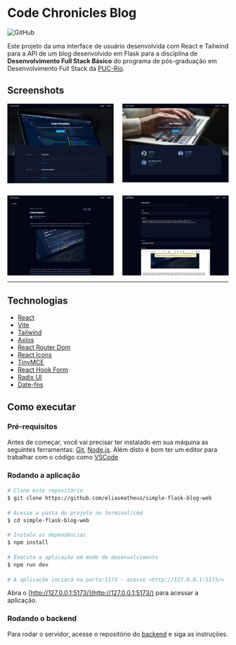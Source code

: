 # Code Chronicles Blog

![GitHub](https://img.shields.io/github/license/eliasmatheus/simple-flask-blog-web)

Este projeto da uma interface de usuário desenvolvida com React e Tailwind para a API de um blog desenvolvido em
Flask para a disciplina de **Desenvolvimento Full Stack Básico** do programa de pós-graduação em Desenvolvimento
Full Stack da [PUC-Rio](https://www.puc-rio.br/index.html).

## Screenshots

<div align="center">
  <img style="width: 48%; float: left;" src="./public/images/main-screen.png" alt="My Project GIF">
  <img style="width: 48%; float: right;" src="./public/images/authors-screen.png" alt="My Project GIF">
</div>

<div style="clear: both; margin-bottom: 28px;"></div>

<div align="center" style="clear: both">
  <img style="width: 48%; float: left;" src="./public/images/article-screen.png" alt="My Project GIF">
  <img style="width: 48%; float: right;" src="./public/images/article-form-screen.png" alt="My Project GIF">
</div>

<div style="clear: both"></div>

---

## Technologias

- [React](https://reactjs.org/)
- [Vite](https://vitejs.dev/)
- [Tailwind](https://tailwindcss.com/)
- [Axios](https://axios-http.com/ptbr/docs/intro)
- [React Router Dom](https://reactrouter.com/web/guides/quick-start)
- [React Icons](https://react-icons.github.io/react-icons/)
- [TinyMCE](https://www.tiny.cloud/docs/)
- [React Hook Form](https://react-hook-form.com/)
- [Radix UI](https://www.radix-ui.com/docs/primitives/overview/introduction)
- [Date-fns](https://date-fns.org/)

## Como executar

### Pré-requisitos

Antes de começar, você vai precisar ter instalado em sua máquina as seguintes ferramentas:
[Git](https://git-scm.com), [Node.js](https://nodejs.org/en/).
Além disto é bom ter um editor para trabalhar com o código como [VSCode](https://code.visualstudio.com/)

### Rodando a aplicação

```bash
# Clone este repositório
$ git clone https://github.com/eliasmatheus/simple-flask-blog-web

# Acesse a pasta do projeto no terminal/cmd
$ cd simple-flask-blog-web

# Instale as dependências
$ npm install

# Execute a aplicação em modo de desenvolvimento
$ npm run dev

# A aplicação inciará na porta:5173 - acesse <http://127.0.0.1:5173/>
```

Abra o [http://127.0.0.1:5173/](http://127.0.0.1:5173/) para acessar a aplicação.

### Rodando o backend

Para rodar o servidor, acesse o repositório do [backend](https://github.com/eliasmatheus/simple-flask-blog) e siga as instruções.
